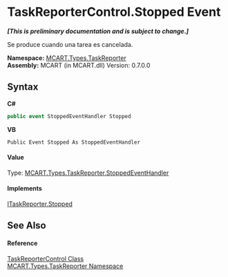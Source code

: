 # TaskReporterControl.Stopped Event
 _**\[This is preliminary documentation and is subject to change.\]**_

Se produce cuando una tarea es cancelada.

**Namespace:**&nbsp;<a href="256f3901-18cb-eeca-835c-7de778822db3">MCART.Types.TaskReporter</a><br />**Assembly:**&nbsp;MCART (in MCART.dll) Version: 0.7.0.0

## Syntax

**C#**<br />
``` C#
public event StoppedEventHandler Stopped
```

**VB**<br />
``` VB
Public Event Stopped As StoppedEventHandler
```


#### Value
Type: <a href="67d40ea2-6609-6e6a-ab2c-eb77fbfed069">MCART.Types.TaskReporter.StoppedEventHandler</a>

#### Implements
<a href="b1c0826f-8211-da3d-17c7-8dd218074fd0">ITaskReporter.Stopped</a><br />

## See Also


#### Reference
<a href="8772b8d4-cb78-6a2a-83e0-dd746f24cc98">TaskReporterControl Class</a><br /><a href="256f3901-18cb-eeca-835c-7de778822db3">MCART.Types.TaskReporter Namespace</a><br />